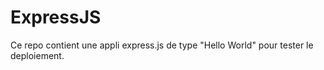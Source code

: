 # ExpressJS

Ce repo contient une appli express.js de type "Hello World" pour tester le deploiement.
